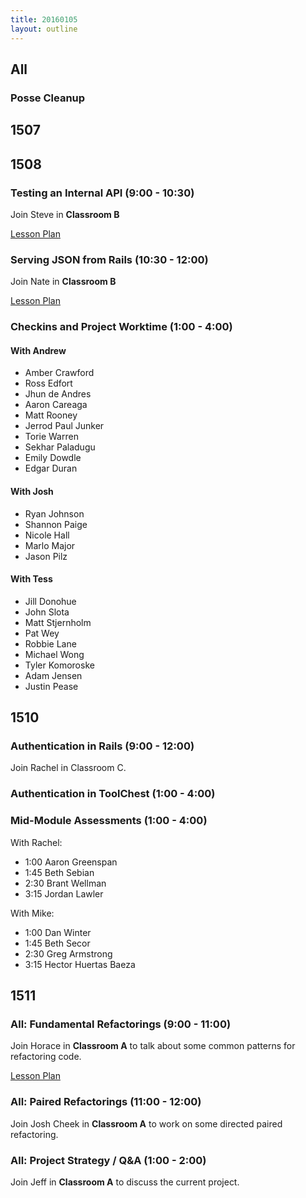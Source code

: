 ```yaml
---
title: 20160105
layout: outline
---
```


## All

### Posse Cleanup

## 1507

## 1508

### Testing an Internal API (9:00 - 10:30)

Join Steve in **Classroom B**

[Lesson Plan](https://github.com/turingschool/lesson_plans/blob/master/ruby_03-professional_rails_applications/testing_an_internal_api.md)

### Serving JSON from Rails (10:30 - 12:00)

Join Nate in **Classroom B**

[Lesson Plan](https://github.com/turingschool/lesson_plans/blob/master/ruby_03-professional_rails_applications/serving_json_from_rails.md)

### Checkins and Project Worktime (1:00 - 4:00)

#### With Andrew

* Amber Crawford
* Ross Edfort
* Jhun de Andres
* Aaron Careaga
* Matt Rooney
* Jerrod Paul Junker
* Torie Warren
* Sekhar Paladugu
* Emily Dowdle
* Edgar Duran

#### With Josh

* Ryan Johnson
* Shannon Paige
* Nicole Hall
* Marlo Major
* Jason Pilz

#### With Tess

* Jill Donohue
* John Slota
* Matt Stjernholm
* Pat Wey
* Robbie Lane
* Michael Wong
* Tyler Komoroske
* Adam Jensen
* Justin Pease

## 1510

### Authentication in Rails (9:00 - 12:00)

Join Rachel in Classroom C.

### Authentication in ToolChest (1:00 - 4:00)

### Mid-Module Assessments (1:00 - 4:00)

With Rachel:

* 1:00 Aaron Greenspan
* 1:45 Beth Sebian
* 2:30 Brant Wellman
* 3:15 Jordan Lawler

With Mike:

* 1:00 Dan Winter
* 1:45 Beth Secor
* 2:30 Greg Armstrong
* 3:15 Hector Huertas Baeza

## 1511

### All: Fundamental Refactorings (9:00 - 11:00)

Join Horace in **Classroom A** to talk about some common
patterns for refactoring code.

[Lesson Plan](https://github.com/turingschool/lesson_plans/blob/master/ruby_01-object_oriented_programming_with_ruby/refactoring_patterns.markdown)

### All: Paired Refactorings (11:00 - 12:00)

Join Josh Cheek in **Classroom A** to work on some directed
paired refactoring.

### All: Project Strategy / Q&A (1:00 - 2:00)

Join Jeff in **Classroom A** to discuss the current project.
